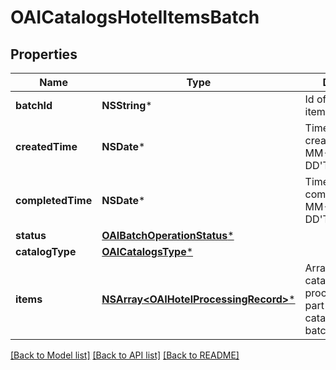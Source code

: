 # OAICatalogsHotelItemsBatch

## Properties
Name | Type | Description | Notes
------------ | ------------- | ------------- | -------------
**batchId** | **NSString*** | Id of the catalogs items batch | [optional] 
**createdTime** | **NSDate*** | Time of the batch creation: YYYY-MM-DD&#39;T&#39;hh:mm:ssTZD | [optional] [readonly] 
**completedTime** | **NSDate*** | Time of the batch completion: YYYY-MM-DD&#39;T&#39;hh:mm:ssTZD | [optional] [readonly] 
**status** | [**OAIBatchOperationStatus***](OAIBatchOperationStatus.md) |  | [optional] 
**catalogType** | [**OAICatalogsType***](OAICatalogsType.md) |  | 
**items** | [**NSArray&lt;OAIHotelProcessingRecord&gt;***](OAIHotelProcessingRecord.md) | Array with the catalogs items processing records part of the catalogs items batch | [optional] 

[[Back to Model list]](../README.md#documentation-for-models) [[Back to API list]](../README.md#documentation-for-api-endpoints) [[Back to README]](../README.md)


